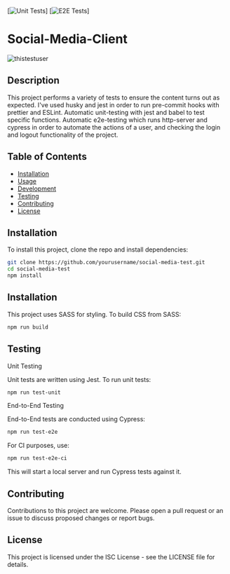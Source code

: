 [![Unit Tests](https://github.com/Queenen/social-media-client/actions/workflows/unit-test.yml/badge.svg)]
[![E2E Tests](https://github.com/Queenen/social-media-client/actions/workflows/e2e-test.yml/badge.svg)]

# Social-Media-Client

<img src="https://i.ibb.co/tCKY5VL/thistestuser.png" alt="thistestuser" border="0">

## Description

This project performs a variety of tests to ensure the content turns out as expected.
I've used husky and jest in order to run pre-commit hooks with prettier and ESLint.
Automatic unit-testing with jest and babel to test specific functions.
Automatic e2e-testing which runs http-server and cypress in order to automate the actions of a user, and checking the login and logout functionality of the project.

## Table of Contents

- [Installation](#installation)
- [Usage](#usage)
- [Development](#development)
- [Testing](#testing)
- [Contributing](#contributing)
- [License](#license)

## Installation

To install this project, clone the repo and install dependencies:

```bash
git clone https://github.com/yourusername/social-media-test.git
cd social-media-test
npm install
```

## Installation

This project uses SASS for styling. To build CSS from SASS:

```bash
npm run build
```

## Testing

Unit Testing

Unit tests are written using Jest. To run unit tests:

```bash
npm run test-unit
```

End-to-End Testing

End-to-End tests are conducted using Cypress:

```bash
npm run test-e2e
```

For CI purposes, use:

```bash
npm run test-e2e-ci
```

This will start a local server and run Cypress tests against it.

## Contributing

Contributions to this project are welcome. Please open a pull request or an issue to discuss proposed changes or report bugs.

## License

This project is licensed under the ISC License - see the LICENSE file for details.
